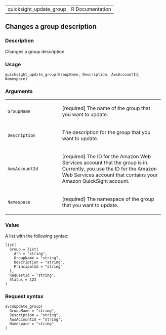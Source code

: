 <table style="width: 100%;">
<tbody>
<tr class="odd">
<td>quicksight_update_group</td>
<td style="text-align: right;">R Documentation</td>
</tr>
</tbody>
</table>

## Changes a group description

### Description

Changes a group description.

### Usage

    quicksight_update_group(GroupName, Description, AwsAccountId, Namespace)

### Arguments

<table>
<colgroup>
<col style="width: 35%" />
<col style="width: 65%" />
</colgroup>
<tbody>
<tr class="odd">
<td><code id="quicksight_update_group_:_GroupName">GroupName</code></td>
<td><p>[required] The name of the group that you want to
update.</p></td>
</tr>
<tr class="even">
<td><code
id="quicksight_update_group_:_Description">Description</code></td>
<td><p>The description for the group that you want to update.</p></td>
</tr>
<tr class="odd">
<td><code
id="quicksight_update_group_:_AwsAccountId">AwsAccountId</code></td>
<td><p>[required] The ID for the Amazon Web Services account that the
group is in. Currently, you use the ID for the Amazon Web Services
account that contains your Amazon QuickSight account.</p></td>
</tr>
<tr class="even">
<td><code id="quicksight_update_group_:_Namespace">Namespace</code></td>
<td><p>[required] The namespace of the group that you want to
update.</p></td>
</tr>
</tbody>
</table>

### Value

A list with the following syntax:

    list(
      Group = list(
        Arn = "string",
        GroupName = "string",
        Description = "string",
        PrincipalId = "string"
      ),
      RequestId = "string",
      Status = 123
    )

### Request syntax

    svc$update_group(
      GroupName = "string",
      Description = "string",
      AwsAccountId = "string",
      Namespace = "string"
    )
